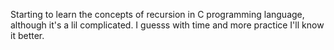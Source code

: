 Starting to learn the concepts of recursion in C programming language, although it's a lil complicated. I guesss with time and more practice I'll know it better.
